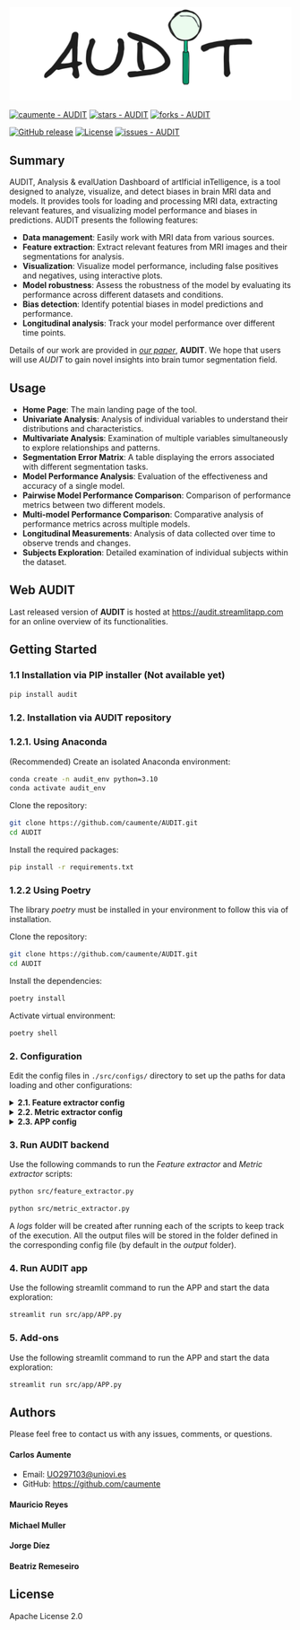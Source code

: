 
[//]: # (![alt text]&#40;https://github.com/caumente/AUDIT/blob/main/src/app/util/images/AUDIT_big.jpeg&#41;)
![alt text](https://github.com/caumente/AUDIT/blob/main/src/app/util/images/AUDIT_medium.jpeg)


<a href="https://github.com/caumente/AUDIT" title="Go to GitHub repo"><img src="https://img.shields.io/static/v1?label=caumente&message=AUDIT&color=e78ac3&logo=github" alt="caumente - AUDIT"></a>
<a href="https://github.com/caumente/AUDIT"><img src="https://img.shields.io/github/stars/caumente/AUDIT?style=social" alt="stars - AUDIT"></a>
<a href="https://github.com/caumente/AUDIT"><img src="https://img.shields.io/github/forks/caumente/AUDIT?style=social" alt="forks - AUDIT"></a>


<a href="https://github.com/caumente/audit/releases/"><img src="https://img.shields.io/github/release/caumente/audit?include_prereleases=&sort=semver&color=e78ac3" alt="GitHub release"></a>
<a href="#license"><img src="https://img.shields.io/badge/License-Apache_2.0-e78ac3" alt="License"></a>
<a href="https://github.com/caumente/audit/issues"><img src="https://img.shields.io/github/issues/caumente/audit" alt="issues - AUDIT"></a>


## Summary

AUDIT, Analysis & evalUation Dashboard of artIficial inTelligence, is a tool designed to analyze,
visualize, and detect biases in brain MRI data and models. It provides tools for loading and processing MRI data,
extracting relevant features, and visualizing model performance and biases in predictions. AUDIT presents the 
following features:


- **Data management**: Easily work with MRI data from various sources.
- **Feature extraction**: Extract relevant features from MRI images and their segmentations for analysis.
- **Visualization**: Visualize model performance, including false positives and negatives, using interactive plots.
- **Model robustness**: Assess the robustness of the model by evaluating its performance across different datasets and conditions.
- **Bias detection**: Identify potential biases in model predictions and performance.
- **Longitudinal analysis**: Track your model performance over different time points.

Details of our work are provided in [*our paper*](...........), **AUDIT**. We hope that 
users will use *AUDIT* to gain novel insights into brain tumor segmentation field. 


## Usage
- **Home Page**: The main landing page of the tool.
- **Univariate Analysis**: Analysis of individual variables to understand their distributions and characteristics.
- **Multivariate Analysis**: Examination of multiple variables simultaneously to explore relationships and patterns.
- **Segmentation Error Matrix**: A table displaying the errors associated with different segmentation tasks.
- **Model Performance Analysis**: Evaluation of the effectiveness and accuracy of a single model.
- **Pairwise Model Performance Comparison**: Comparison of performance metrics between two different models.
- **Multi-model Performance Comparison**: Comparative analysis of performance metrics across multiple models.
- **Longitudinal Measurements**: Analysis of data collected over time to observe trends and changes.
- **Subjects Exploration**: Detailed examination of individual subjects within the dataset.


## Web AUDIT

Last released version of **AUDIT** is hosted at https://audit.streamlitapp.com for an online overview of its functionalities.


## Getting Started

### 1.1 Installation via PIP installer (Not available yet)

```bash
pip install audit
```

### 1.2. Installation via AUDIT repository 

### 1.2.1. Using Anaconda
(Recommended) Create an isolated Anaconda environment:

```bash
conda create -n audit_env python=3.10
conda activate audit_env
```

Clone the repository:
 ```bash
 git clone https://github.com/caumente/AUDIT.git
 cd AUDIT
 ```

Install the required packages:
 ```bash
 pip install -r requirements.txt
 ```

### 1.2.2 Using Poetry

The library _poetry_ must be installed in your environment to follow this via of installation.

Clone the repository:
 ```bash
 git clone https://github.com/caumente/AUDIT.git
 cd AUDIT
```

Install the dependencies:
```bash
poetry install
```

Activate virtual environment:
```bash
poetry shell
```


### 2. Configuration

Edit the config files in `./src/configs/` directory to set up the paths for data loading and other configurations:


<details>
  <summary><strong>2.1. Feature extractor config</strong></summary>

```yaml
# Paths to all the datasets
data_paths:
  dataset_1: '/home/user/AUDIT/datasets/dataset_1/dataset_1_images'
  dataset_N: '/home/user/AUDIT/datasets/dataset_N/dataset_N_images'

# Mapping of labels to their numeric values
labels:
  BKG: 0
  EDE: 3
  ENH: 1
  NEC: 2

# List of features to extract
features:
  statistical: true
  texture: false
  spatial: false
  tumor: false

# Longitudinal study settings
#longitudinal:
#  dataset_N:
#    pattern: "_"            # Pattern used for splitting filename
#    longitudinal_id: 1      # Index position for the subject ID after splitting the filename
#    time_point: 2           # Index position for the time point after splitting the filename


# Path where extracted features will be saved
output_path: '/home/user/AUDIT/outputs/features'
```
</details>


<details>
  <summary><strong>2.2. Metric extractor config</strong></summary>

```yaml
# Path to the raw dataset
data_path: '/home/carlos/AUDIT/datasets/dataset_1/dataset_1_images'

# Paths to model predictions
model_predictions_paths:
  model_1: '/home/user/AUDIT/datasets/dataset_1/dataset_1_seg/model_1'
  model_M: '/home/user/AUDIT/datasets/dataset_1/dataset_1_seg/model_M'

# Mapping of labels to their numeric values
labels:
  BKG: 0
  EDE: 3
  ENH: 1
  NEC: 2

# List of metrics to compute
metrics:
  dice: true
  jacc: false
  accu: false
  prec: false
  sens: false
  spec: false
  haus: false

# Library used for computing all the metrics
package: custom
calculate_stats: false

# Path where output metrics will be saved
output_path: '/home/user/AUDIT/outputs/metrics'

# Filename for the extracted information
filename: 'dataset_1'
```
</details>


<details>
  <summary><strong>2.3. APP config</strong></summary>

```yaml
# Mapping of labels to their numeric values
labels:
  BKG: 0
  EDE: 3
  ENH: 1
  NEC: 2

# Root path for datasets, features extracted, and metrics extracted
datasets_path: '/home/user/AUDIT/datasets'
features_path: '/home/user/AUDIT/outputs/features'
metrics_path: '/home/user/AUDIT/outputs/metrics'

# Paths for raw datasets
raw_datasets:
  dataset_1: "${datasets_path}/dataset_1/dataset_1_images"
  dataset_N: "${datasets_path}/dataset_N/dataset_N_images"

# Paths for feature extraction CSV files
features:
  dataset_1: "${features_path}/extracted_information_dataset_1.csv"
  dataset_N: "${features_path}/extracted_information_dataset_N.csv"

# Paths for metric extraction CSV files
metrics:
  dataset_1: "${metrics_path}/extracted_information_dataset_1.csv"
  dataset_N: "${metrics_path}/extracted_information_dataset_N.csv"

# Paths for models predictions
predictions:
  dataset_1:
    model_1: "${datasets_path}/dataset_1/dataset_1_seg/model_1"
    model_M: "${datasets_path}/dataset_1/dataset_1_seg/model_M"
  dataset_N:
    model_1: "${datasets_path}/dataset_N/dataset_N_seg/model_1"
    model_M: "${datasets_path}/dataset_N/dataset_N_seg/model_M"
```
</details>


### 3. Run AUDIT backend

Use the following commands to run the *Feature extractor* and *Metric extractor* scripts:

```bash
python src/feature_extractor.py
```

```bash
python src/metric_extractor.py
```

A _logs_ folder will be created after running each of the scripts to keep track of the execution. All the output files 
will be stored in the folder defined in the corresponding config file (by default in the _output_ folder).

### 4. Run AUDIT app

Use the following streamlit command to run the APP and start the data exploration:

```bash
streamlit run src/app/APP.py
```

### 5. Add-ons

Use the following streamlit command to run the APP and start the data exploration:

```bash
streamlit run src/app/APP.py
```


## Authors

Please feel free to contact us with any issues, comments, or questions.

#### Carlos Aumente 

- Email: <UO297103@uniovi.es>
- GitHub: https://github.com/caumente

#### Mauricio Reyes 
#### Michael Muller 
#### Jorge Díez 
#### Beatriz Remeseiro 

## License
Apache License 2.0






